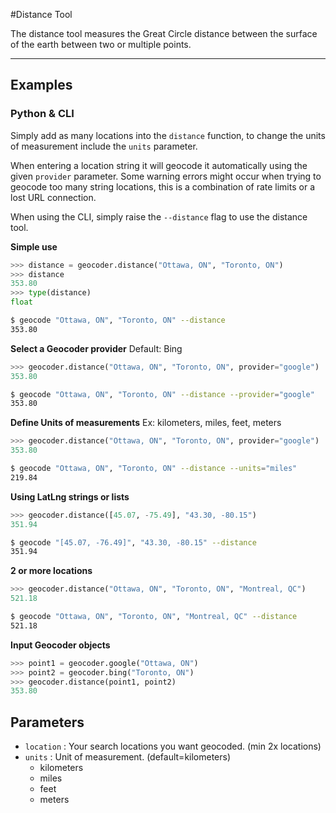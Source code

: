 #Distance Tool

The distance tool measures the Great Circle distance between the surface of the earth between two or multiple points.

***

## Examples

### Python & CLI

Simply add as many locations into the `distance` function, to change the units of measurement include the `units` parameter.

When entering a location string it will geocode it automatically using the given `provider` parameter. Some warning errors might occur when trying to geocode too many string locations, this is a combination of rate limits or a lost URL connection.

When using the CLI, simply raise the `--distance` flag to use the distance tool.

**Simple use**

```python
>>> distance = geocoder.distance("Ottawa, ON", "Toronto, ON")
>>> distance
353.80
>>> type(distance)
float
```

```bash
$ geocode "Ottawa, ON", "Toronto, ON" --distance
353.80
```

**Select a Geocoder provider**
Default: Bing

```python
>>> geocoder.distance("Ottawa, ON", "Toronto, ON", provider="google")
353.80
```

```bash
$ geocode "Ottawa, ON", "Toronto, ON" --distance --provider="google"
353.80
```

**Define Units of measurements**
Ex: kilometers, miles, feet, meters

```python
>>> geocoder.distance("Ottawa, ON", "Toronto, ON", provider="google")
353.80
```

```bash
$ geocode "Ottawa, ON", "Toronto, ON" --distance --units="miles"
219.84
```

**Using LatLng strings or lists**

```python
>>> geocoder.distance([45.07, -75.49], "43.30, -80.15")
351.94
```

```bash
$ geocode "[45.07, -76.49]", "43.30, -80.15" --distance
351.94
```

**2 or more locations**

```python
>>> geocoder.distance("Ottawa, ON", "Toronto, ON", "Montreal, QC")
521.18
```

```bash
$ geocode "Ottawa, ON", "Toronto, ON", "Montreal, QC" --distance
521.18
```

**Input Geocoder objects**

```python
>>> point1 = geocoder.google("Ottawa, ON")
>>> point2 = geocoder.bing("Toronto, ON")
>>> geocoder.distance(point1, point2)
353.80
```

## Parameters

- `location` : Your search  locations you want geocoded. (min 2x locations)
- `units` :  Unit of measurement. (default=kilometers)
    - kilometers
    - miles
    - feet
    - meters